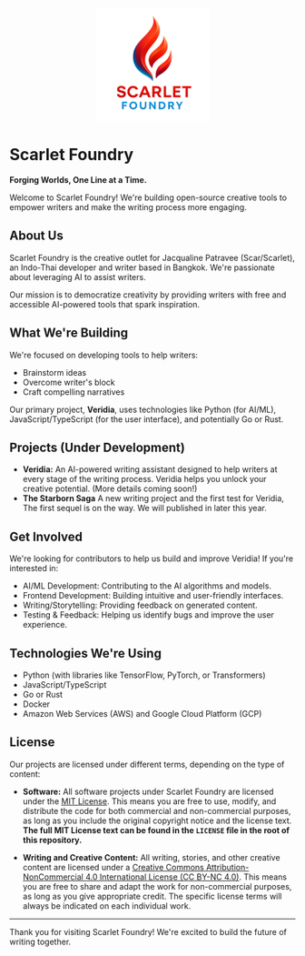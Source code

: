 <p align="center">
  <img src="https://raw.githubusercontent.com/ScarletFoundry/.github/main/logo.png" alt="Scarlet Foundry Logo" width="200px" height="auto">
</p>

# Scarlet Foundry

**Forging Worlds, One Line at a Time.**

Welcome to Scarlet Foundry! We're building open-source creative tools to empower writers and make the writing process more engaging.

## About Us

Scarlet Foundry is the creative outlet for Jacqualine Patravee (Scar/Scarlet), an Indo-Thai developer and writer based in Bangkok. We're passionate about leveraging AI to assist writers.

Our mission is to democratize creativity by providing writers with free and accessible AI-powered tools that spark inspiration.

## What We're Building

We're focused on developing tools to help writers:

*   Brainstorm ideas
*   Overcome writer's block
*   Craft compelling narratives

Our primary project, **Veridia**, uses technologies like Python (for AI/ML), JavaScript/TypeScript (for the user interface), and potentially Go or Rust.

## Projects (Under Development)

*   **Veridia:** An AI-powered writing assistant designed to help writers at every stage of the writing process. Veridia helps you unlock your creative potential. (More details coming soon!)
*   **The Starborn Saga** A new writing project and the first test for Veridia, The first sequel is on the way. We will published in later this year.

## Get Involved

We're looking for contributors to help us build and improve Veridia! If you're interested in:

*   AI/ML Development: Contributing to the AI algorithms and models.
*   Frontend Development: Building intuitive and user-friendly interfaces.
*   Writing/Storytelling: Providing feedback on generated content.
*   Testing & Feedback: Helping us identify bugs and improve the user experience.

## Technologies We're Using

*   Python (with libraries like TensorFlow, PyTorch, or Transformers)
*   JavaScript/TypeScript
*   Go or Rust
*   Docker
*   Amazon Web Services (AWS) and Google Cloud Platform (GCP)

## License

Our projects are licensed under different terms, depending on the type of content:

*   **Software:** All software projects under Scarlet Foundry are licensed under the [MIT License](../LICENSE). This means you are free to use, modify, and distribute the code for both commercial and non-commercial purposes, as long as you include the original copyright notice and the license text.  **The full MIT License text can be found in the `LICENSE` file in the root of this repository.**

*   **Writing and Creative Content:** All writing, stories, and other creative content are licensed under a [Creative Commons Attribution-NonCommercial 4.0 International License (CC BY-NC 4.0)](http://creativecommons.org/licenses/by-nc/4.0/). This means you are free to share and adapt the work for non-commercial purposes, as long as you give appropriate credit. The specific license terms will always be indicated on each individual work.

---

Thank you for visiting Scarlet Foundry! We're excited to build the future of writing together.
